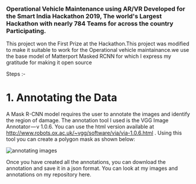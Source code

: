 ### Operational Vehicle Maintenance using AR/VR Developed for the Smart India Hackathon 2019, The world's Largest Hackathon with nearly 784 Teams for across the country Participating.

This project won the First Prize at the Hackathon.This project was modified to make it suitable to work for the Operational vehicle maintainance.we use the base model of Matterport Masked RCNN for which I express my gratitude for making it open source

Steps :-
# 1. Annotating the Data
A Mask R-CNN model requires the user to annotate the images and identify the region of damage. The annotation tool I used is the VGG Image Annotator — v 1.0.6. You can use the html version available at http://www.robots.ox.ac.uk/~vgg/software/via/via-1.0.6.html . Using this tool you can create a polygon mask as shown below:



![annotating images](./samples/)


Once you have created all the annotations, you can download the annotation and save it in a json format. You can look at my images and annotations on my repository here.

